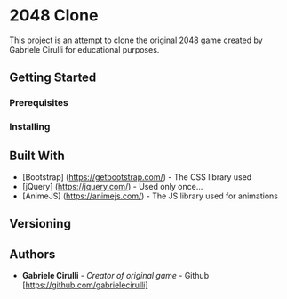 # 2048 Clone
This project is an attempt to clone the original 2048 game created by Gabriele Cirulli for educational purposes.

## Getting Started

### Prerequisites

### Installing

## Built With

* [Bootstrap] (https://getbootstrap.com/) - The CSS library used
* [jQuery] (https://jquery.com/) - Used only once...
* [AnimeJS] (https://animejs.com/) - The JS library used for animations

## Versioning

## Authors

* **Gabriele Cirulli** - *Creator of original game* - Github [https://github.com/gabrielecirulli]